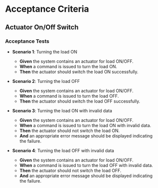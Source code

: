 # Acceptance Criteria

## Actuator On/Off Switch

### Acceptance Tests

- **Scenario 1**: Turning the load ON
    - **Given** the system contains an actuator for load ON/OFF.
    - **When** a command is issued to turn the load ON.
    - **Then** the actuator should switch the load ON successfully.

- **Scenario 2**: Turning the load OFF
    - **Given** the system contains an actuator for load ON/OFF.
    - **When** a command is issued to turn the load OFF.
    - **Then** the actuator should switch the load OFF successfully.

- **Scenario 3**: Turning the load ON with invalid data
    - **Given** the system contains an actuator for load ON/OFF.
    - **When** a command is issued to turn the load ON with invalid data.
    - **Then** the actuator should not switch the load ON.
    - **And** an appropriate error message should be displayed indicating the failure.

- **Scenario 4**: Turning the load OFF with invalid data
    - **Given** the system contains an actuator for load ON/OFF.
    - **When** a command is issued to turn the load OFF with invalid data.
    - **Then** the actuator should not switch the load OFF.
    - **And** an appropriate error message should be displayed indicating the failure.

